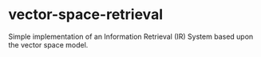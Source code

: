 # vector-space-retrieval
Simple implementation of an Information Retrieval (IR) System based upon the vector space model.
